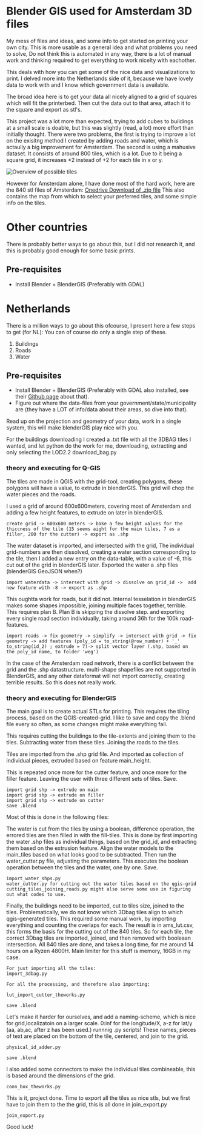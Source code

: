 # Blender GIS used for Amsterdam 3D files

My mess of files and ideas, and some info to get started on printing your own city. This is more usable as a general idea and what problems you need to solve, Do not think this is automated in any way, there is a lot of manual work and thinking required to get everything to work nicelty with eachother.

This deals with how you can get some of the nice data and visualizations to print. I delved more into the Netherlands side of it, because we have lovely data to work with and I know which government data is available. 

The broad idea here is to get your data all nicely aligned to a grid of squares which will fit the printerbed. Then cut the data out to that area, attach it to the square and export as stl's.

This project was a lot more than expected, trying to add cubes to buildings at a small scale is doable, but this was slightly (read, a lot) more effort than initially thought. There were two problems, the first is trying to improve a lot on the exisitng method I created by adding roads and water, which is actaully a big improvement for Amsterdam. The second is using a mahusive dataset. It consists of around 800 tiles, which is a lot. Due to it being a square grid, it increases *2 instead of +2 for each tile in x or y.


![Overview of possible tiles](imgs/overview.png)

However for Amsterdam alone, I have done most of the hard work, here are the 840 stl files of Amsterdam:
[Onedrive Download of .zip file](https://1drv.ms/u/s!AufxGaH9C4-Vgcx30R7lSQ14FjmNdA?e=1tjdWh)
This also contains the map from which to select your preferred tiles, and some simple info on the tiles.


# Other countries 
There is probably better ways to go about this, but I did not research it, and this is probably good enough for some basic prints.

## Pre-requisites
- Install Blender + BlenderGIS (Preferably with GDAL)

# Netherlands
There is a million ways to go about this ofcourse, I present here a few steps to get (for NL): 
You can of course do only a single step of these.

1. Buildings
2. Roads 
3. Water

## Pre-requisites
- Install Blender + BlenderGIS (Preferably with GDAL also installed, see their [Github page](https://github.com/domlysz/BlenderGIS/wiki/Install-and-usage) about that).
- Figure out where the data-files from your government/state/municipality are (they have a LOT of info/data about their areas, so dive into that).

Read up on the projection and geometry of your data, work in a single system, this will make blenderGIS play nice with you.

For the buildings downloading I created a .txt file with all the 3DBAG tiles I wanted, and let python do the work for me, downloading, extracting and only selecting the LOD2.2
    download_bag.py

### theory and executing for Q-GIS
The tiles are made in QGIS with the grid-tool, creating polygons, these polygons will have a value, to extrude in blenderGIS. This grid will chop the water pieces and the roads. 

I used a grid of around 600x600meters, covering most of Amsterdam and adding a few height features, to extrude on later in blenderGIS.

    create grid -> 600x600 meters -> bake a few height values for the thiccness of the tile (15 seems aight for the main tiles, 7 as a filler, 200 for the cutter) -> export as .shp

The water dataset is imported, and intersected with the grid, The individual grid-numbers are then dissolved, creating a water section corresponding to the tile, then I added a new entry on the data-table, with a value of -6, this cut out of the grid in blenderGIS later. Exported the water a .shp files (blenderGIS GeoJSON when?)

    import waterdata -> intersect with grid -> dissolve on grid_id ->  add new feature with -8 -> export as .shp

This oughtta work for roads, but it did not. Internal tesselation in blenderGIS makes some shapes impossible, joining multiple faces together, terrible. 
This requires plan B. Plan B is skipping the dissolve step. and exporting every single road section individually, taking around 36h for the 100k road-features.

    import roads -> fix geometry -> simplify -> intersect with grid -> fix geometry -> add features (poly_id = to_string(@row_number) + '_' to_string(id_2) ; extrude = 7)-> split vector layer (.shp, based on the poly_id name, to folder 'weg')

In the case of the Amsterdam road network, there is a conflict between the grid and the .shp datastructure. multi-shape shapefiles are not supported in BlenderGIS, and any other dataformat will not import correctly, creating terrible results. So this does not really work.

### theory and executing for BlenderGIS

The main goal is to create actual STLs for printing. This requires the tiling process, based on the QGIS-created-grid. I like to save and copy the .blend file every so often, as some changes might make everything fail.

This requires cutting the buildings to the tile-extents and joining them to the tiles. Subtracting water from these tiles. Joining the roads to the tiles.

Tiles are imported from the .shp grid file. And imported as collection of individual pieces, extruded based on feature main_height.

This is repeated once more for the cutter feature, and once more for the filler feature. Leaving the user with three different sets of tiles. Save.

    import grid shp -> extrude on main 
    import grid shp -> extrude on filler
    import grid shp -> extrude on cutter
    save .blend
Most of this is done in the following files:


The water is cut from the tiles by using a boolean, difference operation, the errored tiles are then filled in with the fill-tiles. 
This is done by first importing the water .shp files as individual things, based on the grid_id, and extracting them based on the extrusion feature. Align the water models to the main_tiles based on what looks good to be subtracted. 
Then run the water_cutter.py file, adjusting the parameters. This executes the boolean operation between the tiles and the water, one by one. Save.

    import_water_shps.py
    water_cutter.py for cutting out the water tiles based on the qgis-grid
    cutting_tiles_joining_roads.py might also serve some use in figuring out what codes to use.


Finally, the buildings need to be imported, cut to tiles size, joined to the tiles. Problematically,  we do not know which 3Dbag tiles align to which qgis-generated tiles. This required some manual work, by importing everything and counting the overlaps for each. The result is in ams_lut.csv, this forms the basis for the cutting out of the 840 tiles.
So for each tile, the correct 3Dbag tiles are imported, joined, and then removed with booleaan intersection. All 840 tiles are done, and takes a long time, for me around 14 hours on a Ryzen 4800H. Main limiter for this stuff is memory, 16GB in my case.

    For just importing all the tiles:
    import_3dbag.py
    
    For all the processing, and therefore also importing:

    lut_import_cutter_theworks.py
       
    save .blend

Let's make it harder for ourselves, and add a naming-scheme, which is nice for grid,localizatoin on a larger scale. 0:inf for the longitude/X, a-z for lat/y (aa, ab,ac, after z has been used.)
runnnig .py scripts! These names, pieces of text are placed on the bottom of the tile, centered, and join to the grid.

    physical_id_adder.py

    save .blend

I also added some connectors to make the individual tiles combineable, this is based around the dimensions of the grid.

    conn_box_theworks.py


This is it, project done. Time to export all the tiles as nice stls, but we first have to join them to the the grid, this is all done in join_export.py

    join_export.py

Good luck!